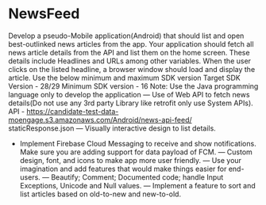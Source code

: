 # NewsFeed
Develop a pseudo-Mobile application(Android) that should list and open best-outlinked news
articles from the app.
Your application should fetch all news article details from the API and list them on the home
screen. These details include Headlines and URLs among other variables. When the user clicks
on the listed headline, a browser window should load and display the article.
Use the below minimum and maximum SDK version
Target SDK Version - 28/29
Minimum SDK version - 16
Note: Use the Java programming language only to develop the application
— Use of Web API to fetch news details(Do not use any 3rd party Library like retrofit only use
System APIs).
API - https://candidate-test-data-moengage.s3.amazonaws.com/Android/news-api-feed/
staticResponse.json
— Visually interactive design to list details.
- Implement Firebase Cloud Messaging to receive and show notifications. Make sure you are
adding support for data payload of FCM.
— Custom design, font, and icons to make app more user friendly.
— Use your imagination and add features that would make things easier for end-users.
— Beautify; Comment; Documented code; handle Input Exceptions, Unicode and Null values.
— Implement a feature to sort and list articles based on old-to-new and new-to-old.

